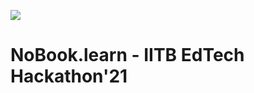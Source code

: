![](https://cdn.discordapp.com/attachments/816186705991696406/820705097352216626/Screenshot_2021-03-14_at_22.33.48.png)
# NoBook.learn - IITB EdTech Hackathon'21
